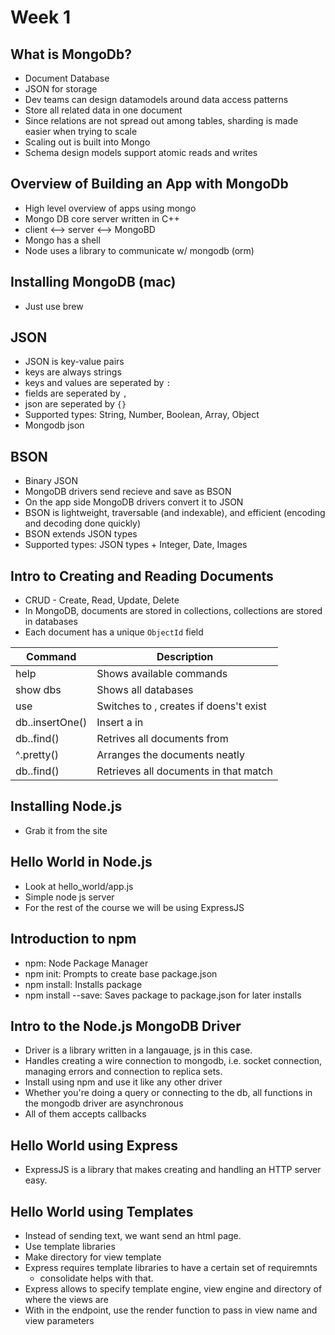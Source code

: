 # Week 1

## What is MongoDb?
- Document Database
- JSON for storage
- Dev teams can design datamodels around data access patterns
- Store all related data in one document
- Since relations are not spread out among tables, sharding is made easier when trying to scale
- Scaling out is built into Mongo
- Schema design models support atomic reads and writes

## Overview of Building an App with MongoDb
- High level overview of apps using mongo
- Mongo DB core server written in C++
- client <--> server <--> MongoBD
- Mongo has a shell
- Node uses a library to communicate w/ mongodb (orm)


## Installing MongoDB (mac)
- Just use brew

## JSON
- JSON is key-value pairs
- keys are always strings
- keys and values are seperated by `:`
- fields are seperated by `,`
- json are seperated by `{}`
- Supported types: String, Number, Boolean, Array, Object
- Mongodb json 

## BSON
- Binary JSON
- MongoDB drivers send recieve and save as BSON
- On the app side MongoDB drivers convert it to JSON
- BSON is lightweight, traversable (and indexable), and efficient (encoding and decoding done quickly)
- BSON extends JSON types
- Supported types: JSON types + Integer, Date, Images

## Intro to Creating and Reading Documents
- CRUD - Create, Read, Update, Delete
- In MongoDB, documents are stored in collections, collections are stored in databases
- Each document has a unique `ObjectId` field

| Command                                    | Description                                             |
| ------------------------------------------ | ------------------------------------------------------- |
| help                                       | Shows available commands                                |
| show dbs                                   | Shows all databases                                     |
| use <db-name>                              | Switches to <db-name>, creates if doens't exist         |
| db.<collection-name>.insertOne(<document>) | Insert a <document> in <collection-name>                |
| db.<collection-name>.find()                | Retrives all documents from <collection-name>           |
| ^.pretty()                                 | Arranges the documents neatly                           |
| db.<collection-name>.find(<constraints>)   | Retrieves all documents in <collection-name> that match |

## Installing Node.js
- Grab it from the site

## Hello World in Node.js
- Look at hello_world/app.js
- Simple node js server
- For the rest of the course we will be using ExpressJS

## Introduction to npm
- npm: Node Package Manager
- npm init: Prompts to create base package.json 
- npm install: Installs package
- npm install --save: Saves package to package.json for later installs

## Intro to the Node.js MongoDB Driver
- Driver is a library written in a langauage, js in this case.
- Handles creating a wire connection to mongodb, i.e. socket connection, managing errors and connection to replica sets.
- Install using npm and use it like any other driver
- Whether you're doing a query or connecting to the db, all functions in the mongodb driver are asynchronous
- All of them accepts callbacks

## Hello World using Express
- ExpressJS is a library that makes creating and handling an HTTP server easy.

## Hello World using Templates
- Instead of sending text, we want send an html page. 
- Use template libraries
- Make directory for view template
- Express requires template libraries to have a certain set of requiremnts 
    - consolidate helps with that. 
- Express allows to specify template engine, view engine and directory of where the views are
- With in the endpoint, use the render function to pass in view name and view parameters

